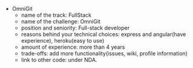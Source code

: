
- OmniGit
    - name of the track: FullStack
    - name of the challenge: OmniGit
    - position and seniority: Full-stack developer
    - reasons behind your technical choices: express and angular(have experience), heroku(easy to use)
    - amount of experience: more than 4 years
    - trade-offs: add more functionality(issues, wiki, profile information)
    - link to other code: under NDA.
